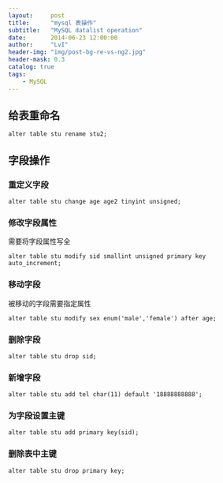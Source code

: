 ```yaml
---
layout:     post
title:      "mysql 表操作"
subtitle:   "MySQL datalist operation"
date:       2014-06-23 12:00:00
author:     "LvI"
header-img: "img/post-bg-re-vs-ng2.jpg"
header-mask: 0.3
catalog: true
tags:
    - MySQL
---
```



## 给表重命名

```
alter table stu rename stu2;
```

## 字段操作

### 重定义字段

```
alter table stu change age age2 tinyint unsigned;
```

### 修改字段属性

需要将字段属性写全

```
alter table stu modify sid smallint unsigned primary key auto_increment;
```

### 移动字段

被移动的字段需要指定属性

```
alter table stu modify sex enum('male','female') after age;
```

### 删除字段

```
alter table stu drop sid;
```

### 新增字段

```
alter table stu add tel char(11) default '18888888888';
```

### 为字段设置主键

```
alter table stu add primary key(sid);
```

### 删除表中主键

```
alter table stu drop primary key;
```
